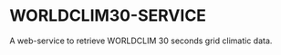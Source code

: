 WORLDCLIM30-SERVICE
===================

A web-service to retrieve WORLDCLIM 30 seconds grid climatic data.
